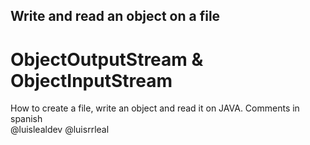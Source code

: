## Write and read an object on a file
# ObjectOutputStream & ObjectInputStream

How to create a file, write an object and read it on JAVA.
Comments in spanish
<br>
@luislealdev
@luisrrleal